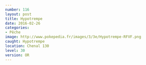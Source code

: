 ```yaml
---
number: 116
layout: post
title: Hypotrempe
date: 2016-02-26
categories:
- Pêche
image: http://www.pokepedia.fr/images/3/3e/Hypotrempe-RFVF.png
caught: Hypotrempe
location: Chenal 130
level: 30
version: OR
---
```

